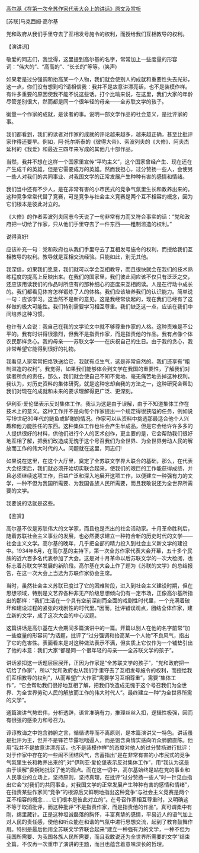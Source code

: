 [高尔基《在第一次全苏作家代表大会上的讲话》原文及赏析](https://www.vrrw.net/wx/14536.html)

[苏联]马克西姆·高尔基

党和政府从我们手里夺去了互相发号施令的权利，而授给我们互相教导的权利。

【演讲词】

敬爱的同志们，我觉得，这里提到高尔基的名字，常常加上一些度量的形容词：“伟大的”、“高高的”、“长长的”等等。(笑声)

如果老是过分强调和抬高某一个人物，我们就会使别人的成就和重要性失去光彩，这一点，你们没有想到吗?请相信我：我并不是故意讲漂亮话，也不是装模作样。有许多重要的原因使我不能不说这些话。打个比喻来说，在这里，我们大家的年龄尽管差别很大，然而都是同一个很年轻的母亲——全苏联文学的孩子。

衡量一个作家的成就，是读者的事。说明一部文学作品的社会意义，是批评家的事。

我们都看到，我们的读者对作家的成就的评论越来越多，越来越正确，甚至比批评家作得还要早。例如，阿·托尔斯泰的《彼得大帝》、索波列夫的《大修》、阿夫杰延柯的《我爱》和最近三四年来写成的其他几十部作品。

当然，我并不想在这样一个国家里宣传“平均主义”，这个国家曾经产生、现在还在产生成千的英雄，但是它需要成万的英雄。然而我担心，过分赞扬一些人，会使另一些人对我们的共同事业、对我国文学的正常发展产生种种有害的感情和情绪。

我们当中还有不少人，是在非常有害的小市民式的竞争气氛里生长和教养出来的。这种竞争常常代替了竞赛，可是竞争与社会主义竞赛是两个互不相容的概念，因为它们根本是彼此对立的。

《大修》的作者索波列夫同志今天说了一句非常有力而又符合事实的话：“党和政府把一切给了作家，只从他们手里夺去了一件东西——粗制滥造的权利。”

说得真好!

应该补充一句：党和政府也从我们手里夺去了互相发号施令的权利，而授给我们互相教导的权利。教导就是互相交流经验。只能如此，别无其他。

我深信，如果我们愿意，我们就可以学会互相教导，而且很快就会在我们的技术熟练程度的提高上反映出来。在我们的国家里，我们彼此间应该不仅只有泛泛之交，还应该用读我们的作品时所应有的那种细心的态度来互相阅读。人是在行动中成长的。我们都看见体育怎样锻炼了人的体格。我们应该培养我们的认识能力。简单说一句：应该学习。这当然不是新的意见。这是我经常谈起的，现在我们已经有了这样做的极大可能性。我们特别需要学习相互尊重。我们缺乏这一点，应该在我们中间培养这种习惯。

也许有人会说：我自己在我的文学论文中就不够尊重作家的人格。这种责难是不公平的。我有时讲得很激烈，但我不是指责作家，而是指责他的作品。我有点像个体农民那样贪心。我的母亲——苏联文学——在庆祝自己的生日。由于我的贪心，我非常希望它能得到很好的礼物。

我看见人家常常把烙铁送给它，我就有点生气，这是非常自然的。我们还享有“粗制滥造的权利”。我觉得，如果我们能够体会到文学在我国的重要性，了解我们对读者所负的责任，那么，我们就会使自己不知不觉地、毫无痛苦地丢掉这种权利。我认为，对历史资料的集体研究，就是这种忘却自我的方法之一，这种研究会帮助我们对现在的成就和未来的要求理解得更广泛、更深刻。

伊利亚·爱伦堡表示反对集体工作。我认为这是由于误解，由于不知道集体工作在技术上的意义。这种工作并不是向每个作家提出一个规定得很狭隘的任务，例如说写19世纪30年代的鲢鱼或鲈鲋的情况。作家可以从资料中挑选那最适合他个人兴趣和他力能胜任的东西。这种集体工作也许会产生半成品，但是它会给许许多多的人提供很好的材料，供他们进行个人的艺术创作，更主要的是，它会帮助我们很好地互相了解，把我们改造成无愧于这个号召我们为全世界、为全世界劳动人民的解放而工作的伟大时代的人。问题就在这里，同志们!

如果说在这里，在这个大厅里，奠定了全苏联文学界大联合的基础，那么，在代表大会结束后，我们就必须开始切实联合起来，使我们的艰巨的工作能获得成绩，并且必须继续这项工作，日益广泛和深入地展开这项工作，以便建立一种强有力的文学，一种不但为我国所需要、为我国各族人民所需要，而且我敢说还为全世界所需要的文学。

我要说的话就是这些。



【鉴赏】

高尔基不仅是苏联伟大的文学家，而且也是杰出的社会活动家。十月革命胜利后，随着苏联社会主义事业的发展，也必然要求建立一种符合新的历史时代的文学——社会主义文学。高尔基的晚年，几乎把全部的精力投入到社会主义新文学的建设中。1934年8月，在高尔基的主持下，第一次全苏作家代表大会开幕，五十多个民族的近六百多名代表参加了大会。这是对十月革命以后苏联文学的一次大检阅，也标志着苏联文学发展的新阶段。高尔基在大会上作了题为《苏联的文学》的总结报告，在这一次大会上当选为苏联作家协会主席。

当时，虽然社会主义苏联已度过了它的困难阶段，进入到社会主义建设时期，但在思想领域，特别是文艺界各种非无产阶级思想倾向仍有一定市场，正像高尔基所指出的那样：“我们生活在一个具有空前深刻而全面的戏剧性时代里，一个充满着破坏和建设过程的紧张的戏剧性的时代里。”因而，批评错误观点，团结全体作家，建立新的文学，成了这次大会的中心议题。

这篇讲话是高尔基在大会期间多篇演讲中的一篇。开篇以别人在他的名字前常“加一些度量的形容词”为话题，批评了“过分强调和抬高某一个人物”不良风气，指出了它的危害性。表面看来是对这种做法表示不满，但实质上它仅作为一个铺垫引出了他的本意：我们大家“都是同一个很年轻的母亲——全苏联文学的孩子”。

讲话紧扣这一话题层层展开，正因为作家是“全苏联文学的孩子”，“党和政府把一切给了作家”，所以“党和政府也从我们手里夺去了互相发号施令的权利，而授给我们互相教导的权利”，从而希望广大作家“需要学习互相尊重”，需要“集体工作”，“它会帮助我们很好地互相了解，把我们改造成无愧于这个号召我们为全世界、为全世界劳动人民的解放而工作的伟大时代人”。最终建立一种“为全世界所需的文学”。

通篇演讲气势宏伟，分析透辟，语言准确有力，推理丝丝入扣，逻辑性极强，因而有很强的感染力和号召力。

谆谆教诲之中饱含肺腑之言，循循诱导而不离原则，是本篇演讲又一特色。讲话虽是批评为主，但并不是锋芒毕露咄咄逼人，而是饱含真情实感向听众肺腑直陈。他用“我并不是故意讲漂亮话，也不是装模作样”的态度对他人的过分赞扬进行批评：对于作家中存在的一些闹不团结风气，含蓄指出“是在非常有害的小市民式的竞争气氛里生长和教养出来的”;对“伊利亚·爱伦堡表示反对集体工作”，用“我认为这是由于误解”委婉地批驳了他的观点。而在这一切中，高尔基始终是站在党的事业和人民事业的立场上，坚持原则，坚持真理，在批评“过分赞扬一些人”时一针见血指出它会“对我们的共同事业，对我国文学的正常发展产生种种有害的感情和情绪”，在指责某些作家间“竞争”的根源后又鲜明地指出这种竞争“与社会主义竞赛是两个互不相容的概念……它们根本是彼此对立的”。在号召作家相互尊重时，又明确这不等于取消批评，而这种批评“不是指责作家，而是指责他的作品”。真可谓柔中有刚，绵里藏针。正是这种坦诚磊落的胸怀，丰富真挚的感情，平易近人的语气加上对人民的责任感，使他和听众能在和谐的气氛中进行思想交流，起到了教育鼓舞作用。特别是最后他用全苏联文学界联合起来“建立一种强有力的文学，一种不但为我国所需要、为我国各族人民所需要，而且我敢说还为全世界所需要的文学”结束全篇，不仅再一次重申了演讲的主题，而且也蕴含着意味深长的哲理。

